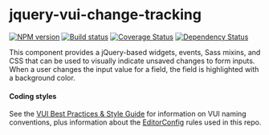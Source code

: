 # jquery-vui-change-tracking
[![NPM version][npm-image]][npm-url]
[![Build status][ci-image]][ci-url]
[![Coverage Status][coverage-image]][coverage-url]
[![Dependency Status][dependencies-image]][dependencies-url]

This component provides a jQuery-based widgets, events, Sass mixins, and CSS that can be used to visually indicate unsaved changes to form inputs.  When a user changes the input value for a field, the field is highlighted with a background color.

#### Coding styles
See the [VUI Best Practices & Style Guide](https://github.com/Brightspace/valence-ui-docs/wiki/Best-Practices-&-Style-Guide) for information on VUI naming conventions, plus information about the [EditorConfig](http://editorconfig.org) rules used in this repo.

[npm-url]: https://npmjs.org/package/jquery-vui-change-tracking
[npm-image]: https://img.shields.io/npm/v/jquery-vui-change-tracking.svg
[ci-image]: https://travis-ci.org/Brightspace/jquery-valence-ui-change-tracking.svg?branch=master
[ci-url]: https://travis-ci.org/Brightspace/jquery-valence-ui-change-tracking
[coverage-image]: https://img.shields.io/coveralls/Brightspace/jquery-valence-ui-change-tracking.svg
[coverage-url]: https://coveralls.io/r/Brightspace/jquery-valence-ui-change-tracking?branch=master
[dependencies-url]: https://david-dm.org/brightspace/jquery-valence-ui-change-tracking
[dependencies-image]: https://img.shields.io/david/Brightspace/jquery-valence-ui-change-tracking.svg
